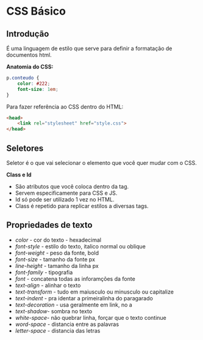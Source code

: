 # CSS Básico

## Introdução

É uma linguagem de estilo que serve para definir a formatação de documentos html.

**Anatomia do CSS:**

```css
p.conteudo {
	color: #222;
	font-size: 1em;
}
```

Para fazer referência ao CSS dentro do HTML:

```html
<head>
	<link rel="stylesheet" href="style.css">
</head>
```

## Seletores

Seletor é o que vai selecionar o elemento que você quer mudar com o CSS.

**Class e  Id**

- São atributos que você coloca dentro da tag.
- Servem especificamente para CSS e JS.
- Id só pode ser utilizado 1 vez no HTML.
- Class é repetido para replicar estilos a diversas tags.

## Propriedades de texto

- *color* - cor do texto - hexadecimal
- *font-style* - estilo do texto, italico normal ou oblique
- *font-weight* - peso da fonte, bold
- *font-size* - tamanho da fonte px
- *line-height* - tamanho da linha px
- *font-family* - tipografia
- *font* - concatena todas as inforamções da fonte
- *text-align* - alinhar o texto
- *text-transform* - tudo em maiusculo ou minusculo ou capitalize
- *text-indent* - pra identar a primeiralinha do paragarado
- *text-decoration* - usa geralmente em link, no a
- *text-shadow*- sombra no texto
- *white-space*- não quebrar linha, forçar que o texto continue
- *word-space* - distancia entre as palavras
- *letter-space* - distancia das letras